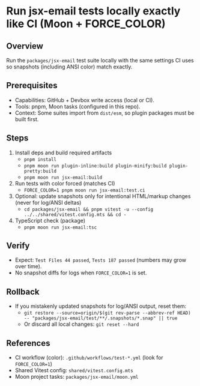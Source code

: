 # Run jsx-email tests locally exactly like CI (Moon + FORCE_COLOR)

## Overview
Run the `packages/jsx-email` test suite locally with the same settings CI uses so snapshots (including ANSI color) match exactly.

## Prerequisites
- Capabilities: GitHub + Devbox write access (local or CI).
- Tools: pnpm, Moon tasks (configured in this repo).
- Context: Some suites import from `dist/esm`, so plugin packages must be built first.

## Steps
1. Install deps and build required artifacts
   - `pnpm install`
   - `pnpm moon run plugin-inline:build plugin-minify:build plugin-pretty:build`
   - `pnpm moon run jsx-email:build`
2. Run tests with color forced (matches CI)
   - `FORCE_COLOR=1 pnpm moon run jsx-email:test.ci`
3. Optional: update snapshots only for intentional HTML/markup changes (never for log/ANSI deltas)
   - `cd packages/jsx-email && pnpm vitest -u --config ../../shared/vitest.config.mts && cd -`
4. TypeScript check (package)
   - `pnpm moon run jsx-email:tsc`

## Verify
- Expect: `Test Files 44 passed`, `Tests 187 passed` (numbers may grow over time).
- No snapshot diffs for logs when `FORCE_COLOR=1` is set.

## Rollback
- If you mistakenly updated snapshots for log/ANSI output, reset them:
  - `git restore --source=origin/$(git rev-parse --abbrev-ref HEAD) -- "packages/jsx-email/test/**/.snapshots/*.snap" || true`
  - Or discard all local changes: `git reset --hard`

## References
- CI workflow (color): `.github/workflows/test-*.yml` (look for `FORCE_COLOR=1`)
- Shared Vitest config: `shared/vitest.config.mts`
- Moon project tasks: `packages/jsx-email/moon.yml`
